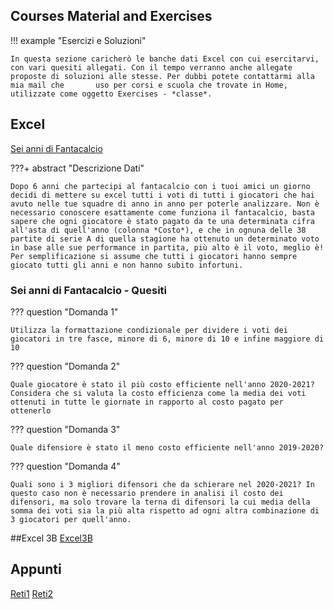 ## Courses Material and Exercises



!!! example "Esercizi e Soluzioni"

    In questa sezione caricherò le banche dati Excel con cui esercitarvi, con vari quesiti allegati. Con il tempo verranno anche allegate proposte di soluzioni alle stesse. Per dubbi potete contattarmi alla mia mail che       uso per corsi e scuola che trovate in Home, utilizzate come oggetto Exercises - *classe*.

## Excel

[Sei anni di Fantacalcio](media/esercizi.xlsx)

???+ abstract "Descrizione Dati"

    Dopo 6 anni che partecipi al fantacalcio con i tuoi amici un giorno decidi di mettere su excel tutti i voti di tutti i giocatori che hai avuto nelle tue squadre di anno in anno per poterle analizzare. Non è necessario conoscere esattamente come funziona il fantacalcio, basta sapere che ogni giocatore è stato pagato da te una determinata cifra all'asta di quell'anno (colonna *Costo*), e che in ognuna delle 38 partite di serie A di quella stagione ha ottenuto un determinato voto in base alle sue performance in partita, più alto è il voto, meglio è! Per semplificazione si assume che tutti i giocatori hanno sempre giocato tutti gli anni e non hanno subito infortuni.

### Sei anni di Fantacalcio - Quesiti

??? question "Domanda 1"
    
    Utilizza la formattazione condizionale per dividere i voti dei giocatori in tre fasce, minore di 6, minore di 10 e infine maggiore di 10

??? question "Domanda 2"

    Quale giocatore è stato il più costo efficiente nell'anno 2020-2021? Considera che si valuta la costo efficienza come la media dei voti ottenuti in tutte le giornate in rapporto al costo pagato per ottenerlo

??? question "Domanda 3"

    Quale difensiore è stato il meno costo efficiente nell'anno 2019-2020?

??? question "Domanda 4"

    Quali sono i 3 migliori difensori che da schierare nel 2020-2021? In questo caso non è necessario prendere in analisi il costo dei difensori, ma solo trovare la terna di difensori la cui media della somma dei voti sia la più alta rispetto ad ogni altra combinazione di 3 giocatori per quell'anno.

##Excel 3B
[Excel3B](media/3b.xlsx)

## Appunti

[Reti1](media/Reti1.jpg)
[Reti2](media/Reti2.jpg)
